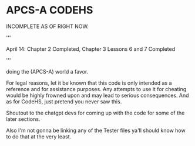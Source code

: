 # APCS-A CODEHS

INCOMPLETE AS OF RIGHT NOW.

'''

April 14: Chapter 2 Completed, Chapter 3 Lessons 6 and 7 Completed

'''

doing the (APCS-A) world a favor.

For legal reasons, let it be known that this code is only intended as a reference and for assistance purposes. Any attempts to use it for cheating would be highly frowned upon and may lead to serious consequences. And as for CodeHS, just pretend you never saw this.

Shoutout to the chatgpt devs for coming up with the code for some of the later sections.

Also I'm not gonna be linking any of the Tester files ya'll should know how to do that at the very least.

